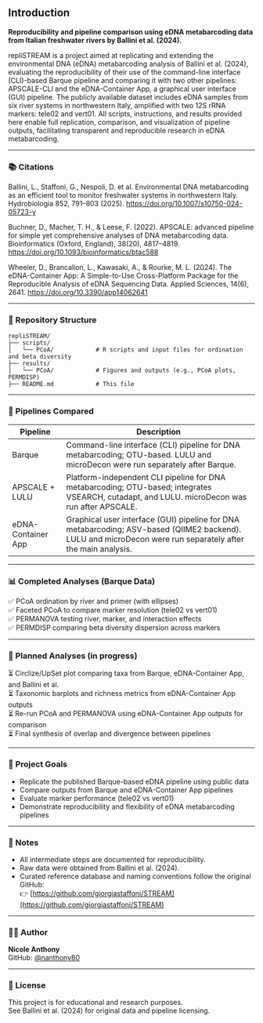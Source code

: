## Introduction

**Reproducibility and pipeline comparison using eDNA metabarcoding data from Italian freshwater rivers by Ballini et al. (2024).**

repliSTREAM is a project aimed at replicating and extending the environmental DNA (eDNA) metabarcoding analysis of Ballini et al. (2024), evaluating the reproducibility of their use of the command-line interface (CLI)-based Barque pipeline and comparing it with two other pipelines: APSCALE-CLI and the eDNA-Container App, a graphical user interface (GUI) pipeline. The publicly available dataset includes eDNA samples from six river systems in northwestern Italy, amplified with two 12S rRNA markers: tele02 and vert01. All scripts, instructions, and results provided here enable full replication, comparison, and visualization of pipeline outputs, facilitating transparent and reproducible research in eDNA metabarcoding.

---

### 📚 Citations  
Ballini, L., Staffoni, G., Nespoli, D. et al. Environmental DNA metabarcoding as an efficient tool to monitor freshwater systems in northwestern Italy. Hydrobiologia 852, 791–803 (2025). https://doi.org/10.1007/s10750-024-05723-y

Buchner, D., Macher, T. H., & Leese, F. (2022). APSCALE: advanced pipeline for simple yet comprehensive analyses of DNA metabarcoding data. Bioinformatics (Oxford, England), 38(20), 4817–4819. https://doi.org/10.1093/bioinformatics/btac588

Wheeler, D., Brancalion, L., Kawasaki, A., & Rourke, M. L. (2024). The eDNA-Container App: A Simple-to-Use Cross-Platform Package for the Reproducible Analysis of eDNA Sequencing Data. Applied Sciences, 14(6), 2641. https://doi.org/10.3390/app14062641


---

### 📁 Repository Structure

```
repliSTREAM/
├── scripts/
│   └── PCoA/            # R scripts and input files for ordination and beta diversity
├── results/
│   └── PCoA/            # Figures and outputs (e.g., PCoA plots, PERMDISP)
├── README.md            # This file
```

---

### 🔬 Pipelines Compared

| Pipeline            | Description                                                                                 |
|---------------------|---------------------------------------------------------------------------------------------|
| Barque              | Command-line interface (CLI) pipeline for DNA metabarcoding; OTU-based. LULU and microDecon were run separately after Barque. |
| APSCALE + LULU      | Platform-independent CLI pipeline for DNA metabarcoding; OTU-based; integrates VSEARCH, cutadapt, and LULU. microDecon was run after APSCALE. |
| eDNA-Container App  | Graphical user interface (GUI) pipeline for DNA metabarcoding; ASV-based (QIIME2 backend). LULU and microDecon were run separately after the main analysis. |

---

### 📊 Completed Analyses (Barque Data)

✅ PCoA ordination by river and primer (with ellipses)  
✅ Faceted PCoA to compare marker resolution (tele02 vs vert01)  
✅ PERMANOVA testing river, marker, and interaction effects  
✅ PERMDISP comparing beta diversity dispersion across markers  

---

### 🧩 Planned Analyses (in progress)

⏳ Circlize/UpSet plot comparing taxa from Barque, eDNA-Container App, and Ballini et al.  
⏳ Taxonomic barplots and richness metrics from eDNA-Container App outputs  
⏳ Re-run PCoA and PERMANOVA using eDNA-Container App outputs for comparison  
⏳ Final synthesis of overlap and divergence between pipelines  

---

### 📌 Project Goals

- Replicate the published Barque-based eDNA pipeline using public data  
- Compare outputs from Barque and eDNA-Container App pipelines  
- Evaluate marker performance (tele02 vs vert01)  
- Demonstrate reproducibility and flexibility of eDNA metabarcoding pipelines  

---

### 🧠 Notes

- All intermediate steps are documented for reproducibility.  
- Raw data were obtained from Ballini et al. (2024).  
- Curated reference database and naming conventions follow the original GitHub:  
  👉 [https://github.com/giorgiastaffoni/STREAM](https://github.com/giorgiastaffoni/STREAM)

---

### 👩‍🔬 Author  
**Nicole Anthony**  
GitHub: [@nanthony80](https://github.com/nanthony80)

---

### 📜 License  
This project is for educational and research purposes.  
See Ballini et al. (2024) for original data and pipeline licensing.
